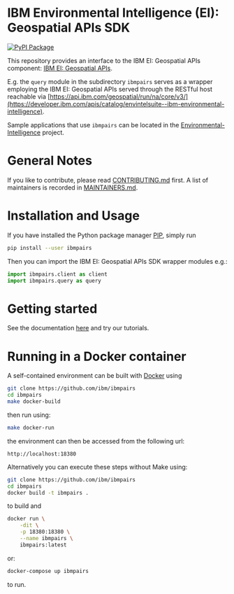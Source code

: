 # IBM Environmental Intelligence (EI): Geospatial APIs SDK

[![PyPI Package](https://badge.fury.io/py/ibmpairs.svg)](https://pypi.org/project/ibmpairs/)

This repository provides an interface to the IBM EI: Geospatial APIs component:
[IBM EI: Geospatial APIs](https://www.ibm.com/products/environmental-intelligence).

E.g. the `query` module in the subdirectory `ibmpairs` serves as a wrapper employing the IBM EI: 
Geospatial APIs served through the RESTful host reachable via
[https://api.ibm.com/geospatial/run/na/core/v3/](https://developer.ibm.com/apis/catalog/envintelsuite--ibm-environmental-intelligence).

Sample applications that use `ibmpairs` can be located in the [Environmental-Intelligence](https://github.com/IBM/Environmental-Intelligence/tree/main) project.


# General Notes

If you like to contribute, please read [CONTRIBUTING.md](https://github.com/ibm/ibmpairs/blob/master/CONTRIBUTING.md)
first. A list of maintainers is recorded in [MAINTAINERS.md](https://github.com/ibm/ibmpairs/blob/master/MAINTAINERS.md).


# Installation and Usage

If you have installed the Python package manager [PIP](https://github.com/pypa/pip),
simply run
```Bash
pip install --user ibmpairs
```
Then you can import the IBM EI: Geospatial APIs SDK wrapper modules e.g.:
```Python
import ibmpairs.client as client
import ibmpairs.query as query
```


# Getting started

See the documentation [here](https://ibm.github.io/ibmpairs/) and try our tutorials.


# Running in a Docker container

A self-contained environment can be built with [Docker](http://www.docker.com) using
```Bash
git clone https://github.com/ibm/ibmpairs
cd ibmpairs
make docker-build
```
then run using:
```Bash
make docker-run
```
the environment can then be accessed from the following url:
```
http://localhost:18380
```

Alternatively you can execute these steps without Make using:
```Bash
git clone https://github.com/ibm/ibmpairs
cd ibmpairs
docker build -t ibmpairs .
```
to build and
```Bash
docker run \
    -dit \
    -p 18380:18380 \
    --name ibmpairs \
    ibmpairs:latest
```
or:
```Bash
docker-compose up ibmpairs
```
to run.
